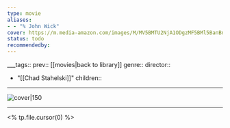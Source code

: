 ```yaml
---
type: movie
aliases:
- - "% John Wick"
cover: https://m.media-amazon.com/images/M/MV5BMTU2NjA1ODgzMF5BMl5BanBnXkFtZTgwMTM2MTI4MjE@._V1_SX300.jpg
status: todo
recommendedby:
---
```

___tags:: prev:: [[movies|back to library]]
genre::
director:: 
  - "[[Chad Stahelski]]"
children::
___
![cover|150](https://m.media-amazon.com/images/M/MV5BMTU2NjA1ODgzMF5BMl5BanBnXkFtZTgwMTM2MTI4MjE@._V1_SX300.jpg)
___
<% tp.file.cursor(0) %>
